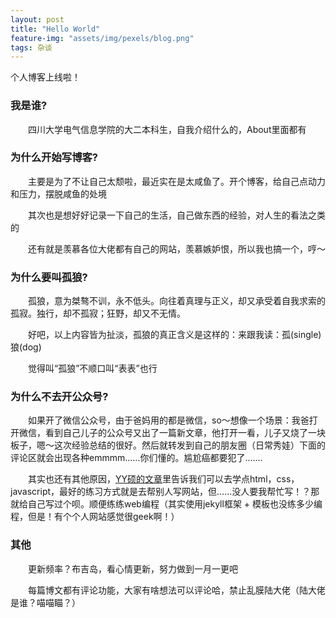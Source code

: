 ```yaml
---
layout: post
title: "Hello World"
feature-img: "assets/img/pexels/blog.png"
tags: 杂谈
---
```


个人博客上线啦！

### **我是谁?**

&emsp;&emsp;四川大学电气信息学院的大二本科生，自我介绍什么的，About里面都有

### **为什么开始写博客?**

&emsp;&emsp;主要是为了不让自己太颓啦，最近实在是太咸鱼了。开个博客，给自己点动力和压力，摆脱咸鱼的处境

&emsp;&emsp;其次也是想好好记录一下自己的生活，自己做东西的经验，对人生的看法之类的

&emsp;&emsp;还有就是羡慕各位大佬都有自己的网站，羡慕嫉妒恨，所以我也搞一个，哼～

### **为什么要叫孤狼?**

&emsp;&emsp;孤狼，意为桀骜不训，永不低头。向往着真理与正义，却又承受着自我求索的孤寂。独行，却不孤寂；狂野，却又不无情。

&emsp;&emsp;好吧，以上内容皆为扯淡，孤狼的真正含义是这样的：来跟我读：孤(single)狼(dog)

&emsp;&emsp;觉得叫“孤狼”不顺口叫“表表”也行

### **为什么不去开公众号?**

&emsp;&emsp;如果开了微信公众号，由于爸妈用的都是微信，so～想像一个场景：我爸打开微信，看到自己儿子的公众号又出了一篇新文章，他打开一看，儿子又烧了一块板子，嗯～这次经验总结的很好。然后就转发到自己的朋友圈（日常秀娃）下面的评论区就会出现各种emmmm......你们懂的。尴尬癌都要犯了.......

&emsp;&emsp;其实也还有其他原因，[YY硕的文章](https://zhuanlan.zhihu.com/p/22266788)里告诉我们可以去学点html，css，javascript，最好的练习方式就是去帮别人写网站，但......没人要我帮忙写！？那就给自己写过个呗。顺便练练web编程（其实使用jekyll框架 + 模板也没练多少编程，但是！有个个人网站感觉很geek啊！）

### **其他**

&emsp;&emsp;更新频率？布吉岛，看心情更新，努力做到一月一更吧

&emsp;&emsp;每篇博文都有评论功能，大家有啥想法可以评论哈，禁止乱膜陆大佬（陆大佬是谁？喵喵瞄？）
